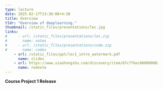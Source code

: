 ```yaml
---
type: lecture
date: 2025-02-17T13:30:00+4:30
title: Overview
tldr: "Overview of deeplearning."
thumbnail: /static_files/presentations/lec.jpg
links: 
#     - url: /static_files/presentations/lec.zip
#       name: notes
#     - url: /static_files/presentations/code.zip
#       name: codes
    - url: /static_files/ppt/lec1_intro_watermark.pdf
      name: slides
    - url: https://www.xiaohongshu.com/discovery/item/67c7fbec000000002a00cd5e?source=webshare&xhsshare=pc_web&xsec_token=ABjOZT4YsmBomfvey6kfoPVDTI9uVj0XEt3CE4FV2sr9E=&xsec_source=pc_share
      name: rednote
---
```

**Course Project 1 Release**


